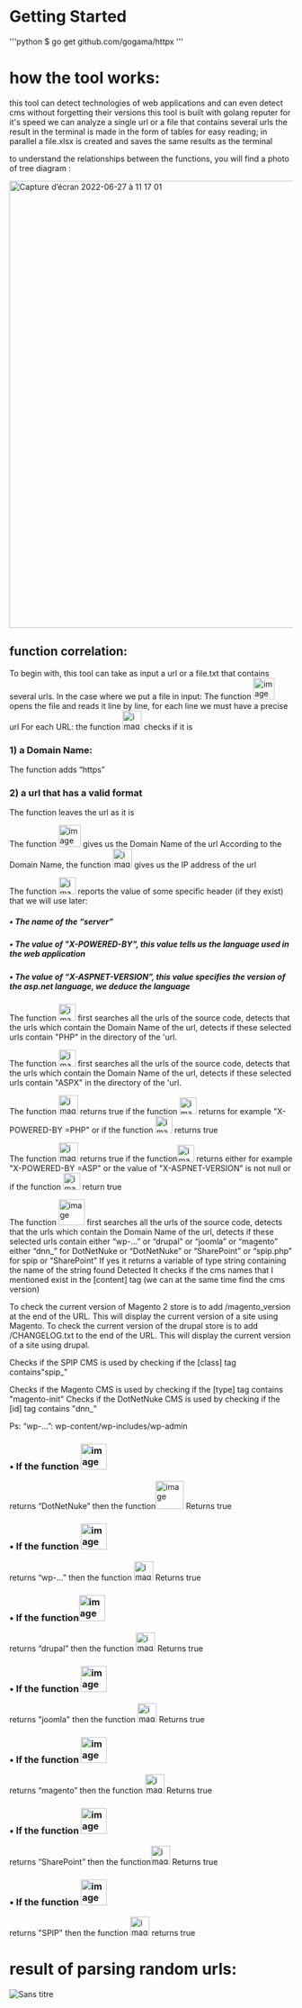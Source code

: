 # Getting Started

'''python
$ go get github.com/gogama/httpx
'''
# how the tool works:

this tool can detect technologies of web applications and can even detect cms without forgetting their versions 
this tool is built with golang reputer for it's speed
we can analyze a single url or a file that contains several urls
the result in the terminal is made in the form of tables for easy reading; in parallel a file.xlsx is created and saves the same results as the terminal

to understand the relationships between the functions, you will find a photo of tree diagram : 

<img width="794" alt="Capture d’écran 2022-06-27 à 11 17 01" src="https://user-images.githubusercontent.com/107410271/175919219-e629ecbb-42fd-4b39-9625-458dcb0370fc.png">

## function correlation:

To begin with, this tool can take as input a url or a file.txt  that contains several urls.
In the case where we put a file in input:
The function <img width="38" alt="image" src="https://user-images.githubusercontent.com/107410271/175920866-d1f325d3-9b5e-427c-88de-773b05d1db54.png">
opens the file and reads it line by line, for each line we must have a precise url
For each URL:
the function <img width="34" alt="image" src="https://user-images.githubusercontent.com/107410271/175921702-1b453a29-e2fe-4ac3-8fdd-8c3d18ffd4e1.png">
checks if it is
### 1) a Domain Name:
The function adds “https” 
### 2) a url that has a valid format
The function leaves the url as it is

The function <img width="39" alt="image" src="https://user-images.githubusercontent.com/107410271/175921895-8f9d05dc-b1bc-4b60-bde1-e18b1038ef89.png">
gives us the Domain Name of the url
According to the Domain Name, the function <img width="34" alt="image" src="https://user-images.githubusercontent.com/107410271/175921940-17825a79-6ffc-4470-9f5b-6c178e367775.png">
gives us the IP address of the url

The function <img width="30" alt="image" src="https://user-images.githubusercontent.com/107410271/175922268-3ecadb76-d87d-4849-8796-c5798e3bc3b6.png">
reports the value of some specific header (if they exist) that we will use later:
##### • The name of the “server”
##### • The value of "X-POWERED-BY", this value tells us the language used in the web application
##### • The value of “X-ASPNET-VERSION”, this value specifies the version of the asp.net language, we deduce the language

The function <img width="30" alt="image" src="https://user-images.githubusercontent.com/107410271/175922780-906bedbe-491f-4ae0-a5f2-c0f18ffa0558.png">
first searches all the urls of the source code, detects that the urls which contain the Domain Name of the url, detects if these selected urls contain "PHP" in the directory of the 'url.

The function <img width="30" alt="image" src="https://user-images.githubusercontent.com/107410271/175923202-a55c628e-d72d-4044-94b4-2a3e75d204c1.png">
 first searches all the urls of the source code, detects that the urls which contain the Domain Name of the url, detects if these selected urls contain "ASPX" in the directory of the 'url.

The function <img width="34" alt="image" src="https://user-images.githubusercontent.com/107410271/175923444-2a594888-37c0-4f1c-81dd-18e14a620804.png">
returns true if the function <img width="30" alt="image" src="https://user-images.githubusercontent.com/107410271/175923464-1e0d83b1-8728-497f-936b-0034bcb18019.png">
returns for example "X-POWERED-BY =PHP" or if the function <img width="30" alt="image" src="https://user-images.githubusercontent.com/107410271/175923569-096093fc-6fb2-47cf-a94d-78b82746478d.png">
returns true

The function <img width="34" alt="image" src="https://user-images.githubusercontent.com/107410271/175923712-728cc7de-e47d-4281-a5e3-442358a62d9c.png">
returns true if the function<img width="30" alt="image" src="https://user-images.githubusercontent.com/107410271/175923735-05872cdd-a9cd-49fd-9afd-917b6b314720.png">
 returns either for example "X-POWERED-BY =ASP" or the value of "X-ASPNET-VERSION" is not null or if the  function <img width="30" alt="image" src="https://user-images.githubusercontent.com/107410271/175925150-6e2d3b35-29c9-472f-83bd-a1a62031ac33.png">
 return true

The function <img width="46" alt="image" src="https://user-images.githubusercontent.com/107410271/175925553-4395184a-fc39-48fa-8d04-d5b5b59e24e4.png">
first searches all the urls of the source code, detects that the urls which contain the Domain Name of the url, detects if these selected urls contain either “wp-…” or “drupal” or “joomla” or “magento” either “dnn_” for DotNetNuke or “DotNetNuke” or “SharePoint” or “spip.php” for spip or “SharePoint”
If yes it returns a variable of type string containing the name of the string found Detected
It checks if the cms names that I mentioned exist in the [content] tag (we can at the same time find the cms version)

To check the current version of Magento 2 store is to add /magento_version at the end of the URL. This will display the current version of a site using Magento.
To check the current version of the drupal store is to add /CHANGELOG.txt to the end of the URL. This will display the current version of a site using drupal.

Checks if the SPIP CMS is used by checking if the [class] tag contains"spip_"

Checks if the Magento CMS is used by checking if the [type] tag contains "magento-init"
Checks if the DotNetNuke CMS is used by checking if the [id] tag contains "dnn_"


Ps: “wp-…”: wp-content/wp-includes/wp-admin

### • If the function <img width="46" alt="image" src="https://user-images.githubusercontent.com/107410271/175926406-b69b9f2b-2363-4ef2-993a-4f9817256111.png">
returns “DotNetNuke” then the function<img width="50" alt="image" src="https://user-images.githubusercontent.com/107410271/175926566-8781e017-5830-4e18-9a18-666c6e5a6f66.png">
 Returns true
### • If the function <img width="46" alt="image" src="https://user-images.githubusercontent.com/107410271/175926438-b4542ace-1356-4620-9b6e-3cd85f79b233.png">
returns “wp-…” then the function <img width="34" alt="image" src="https://user-images.githubusercontent.com/107410271/175926609-c9306289-3679-481d-9866-5b262e4b0b64.png">
Returns true
### • If the function<img width="46" alt="image" src="https://user-images.githubusercontent.com/107410271/175926447-3b6cfbe5-f417-46b6-99bc-309221ed5209.png">
 returns “drupal” then the function <img width="34" alt="image" src="https://user-images.githubusercontent.com/107410271/175926634-79c83bd7-66f4-4f07-8210-dd12007f4518.png">
Returns true
### • If the function <img width="46" alt="image" src="https://user-images.githubusercontent.com/107410271/175926458-895766bd-408c-45dd-8299-be0683de8df4.png">
returns "joomla" then the function <img width="34" alt="image" src="https://user-images.githubusercontent.com/107410271/175926655-7af606f7-743c-4b1f-8112-a635ca1ae1b4.png">
Returns true
### • If the function <img width="46" alt="image" src="https://user-images.githubusercontent.com/107410271/175926467-f18af6a7-a8b2-4aea-8cfd-66d711896801.png">
returns “magento” then the function <img width="34" alt="image" src="https://user-images.githubusercontent.com/107410271/175926681-8d735efe-e200-4d24-8572-0ba9e86b3ecc.png">
Returns true


### • If the function <img width="46" alt="image" src="https://user-images.githubusercontent.com/107410271/175926470-4eb123bc-30c7-47e1-a8f6-5d98a09a1f91.png">
returns “SharePoint” then the function<img width="34" alt="image" src="https://user-images.githubusercontent.com/107410271/175926701-03435851-db91-498d-8bdf-ee649e2ce50c.png">
 Returns true
### • If the function <img width="46" alt="image" src="https://user-images.githubusercontent.com/107410271/175926478-eb34e82d-2701-4567-b323-775a9fbae4f8.png">
returns "SPIP" then the function <img width="34" alt="image" src="https://user-images.githubusercontent.com/107410271/175926725-e1eea5bb-c53b-40e6-8161-8f893dad9bd2.png">
returns true


# result of  parsing random urls:

![Sans titre](https://user-images.githubusercontent.com/107410271/175927299-bb81eea6-f6d5-4c03-80e4-53cd0b90294c.png)
